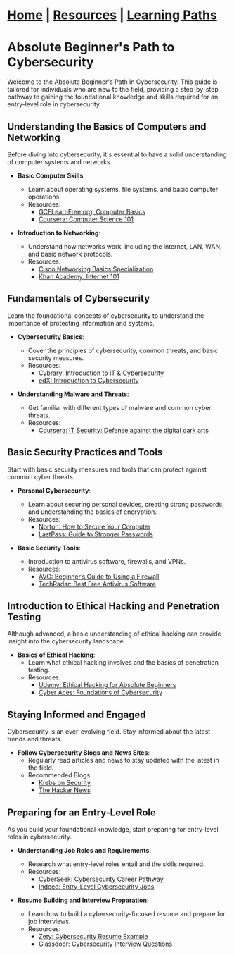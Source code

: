 # [Home](/index.md) | [Resources](/resources.md) | [Learning Paths](/learning-paths.md)


# Absolute Beginner's Path to Cybersecurity

Welcome to the Absolute Beginner's Path in Cybersecurity. This guide is tailored for individuals who are new to the field, providing a step-by-step pathway to gaining the foundational knowledge and skills required for an entry-level role in cybersecurity.

## Understanding the Basics of Computers and Networking

Before diving into cybersecurity, it's essential to have a solid understanding of computer systems and networks.

- **Basic Computer Skills**:
  - Learn about operating systems, file systems, and basic computer operations.
  - Resources:
    - [GCFLearnFree.org: Computer Basics](https://edu.gcfglobal.org/en/topics/computerbasics/)
    - [Coursera: Computer Science 101](https://www.coursera.org/specializations/computer-fundamentals)

- **Introduction to Networking**:
  - Understand how networks work, including the internet, LAN, WAN, and basic network protocols.
  - Resources:
    - [Cisco Networking Basics Specialization](https://www.coursera.org/specializations/networking-basics)
    - [Khan Academy: Internet 101](https://www.khanacademy.org/computing/computer-science/internet-intro)

## Fundamentals of Cybersecurity

Learn the foundational concepts of cybersecurity to understand the importance of protecting information and systems.

- **Cybersecurity Basics**:
  - Cover the principles of cybersecurity, common threats, and basic security measures.
  - Resources:
    - [Cybrary: Introduction to IT & Cybersecurity](https://www.cybrary.it/course/intro-to-infosec/)
    - [edX: Introduction to Cybersecurity](https://www.edx.org/course/introduction-to-cybersecurity)

- **Understanding Malware and Threats**:
  - Get familiar with different types of malware and common cyber threats.
  - Resources:
    - [Coursera: IT Security: Defense against the digital dark arts](https://www.coursera.org/learn/it-security)

## Basic Security Practices and Tools

Start with basic security measures and tools that can protect against common cyber threats.

- **Personal Cybersecurity**:
  - Learn about securing personal devices, creating strong passwords, and understanding the basics of encryption.
  - Resources:
    - [Norton: How to Secure Your Computer](https://us.norton.com/internetsecurity-how-to-how-to-secure-your-computer.html)
    - [LastPass: Guide to Stronger Passwords](https://www.lastpass.com/features/password-generator)

- **Basic Security Tools**:
  - Introduction to antivirus software, firewalls, and VPNs.
  - Resources:
    - [AVG: Beginner’s Guide to Using a Firewall](https://www.avg.com/en/signal/what-is-a-firewall)
    - [TechRadar: Best Free Antivirus Software](https://www.techradar.com/best/best-free-antivirus)

## Introduction to Ethical Hacking and Penetration Testing

Although advanced, a basic understanding of ethical hacking can provide insight into the cybersecurity landscape.

- **Basics of Ethical Hacking**:
  - Learn what ethical hacking involves and the basics of penetration testing.
  - Resources:
    - [Udemy: Ethical Hacking for Absolute Beginners](https://www.udemy.com/course/hacking-for-beginners/)
    - [Cyber Aces: Foundations of Cybersecurity](https://www.cyberaces.org/courses/foundations/)

## Staying Informed and Engaged

Cybersecurity is an ever-evolving field. Stay informed about the latest trends and threats.

- **Follow Cybersecurity Blogs and News Sites**:
  - Regularly read articles and news to stay updated with the latest in the field.
  - Recommended Blogs:
    - [Krebs on Security](https://krebsonsecurity.com/)
    - [The Hacker News](https://thehackernews.com/)

## Preparing for an Entry-Level Role

As you build your foundational knowledge, start preparing for entry-level roles in cybersecurity.

- **Understanding Job Roles and Requirements**:
  - Research what entry-level roles entail and the skills required.
  - Resources:
    - [CyberSeek: Cybersecurity Career Pathway](https://www.cyberseek.org/pathway.html)
    - [Indeed: Entry-Level Cybersecurity Jobs](https://www.indeed.com/q-Entry-Level-Cyber-Security-jobs.html)

- **Resume Building and Interview Preparation**:
  - Learn how to build a cybersecurity-focused resume and prepare for job interviews.
  - Resources:
    - [Zety: Cybersecurity Resume Example](https://zety.com/blog/cyber-security-resume-example)
    - [Glassdoor: Cybersecurity Interview Questions](https://www.glassdoor.com/Interview/cyber-security-interview-questions-SRCH_KO0,14.htm)
